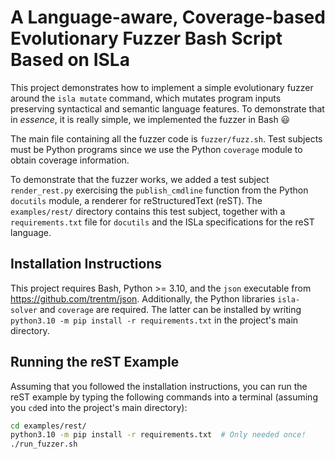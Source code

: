 # A Language-aware, Coverage-based Evolutionary Fuzzer Bash Script Based on ISLa

This project demonstrates how to implement a simple evolutionary fuzzer around
the `isla mutate` command, which mutates program inputs preserving syntactical
and semantic language features. To demonstrate that in *essence*, it is really
simple, we implemented the fuzzer in Bash :smiley:

The main file containing all the fuzzer code is `fuzzer/fuzz.sh`. Test subjects
must be Python programs since we use the Python `coverage` module to obtain
coverage information.

To demonstrate that the fuzzer works, we added a test subject `render_rest.py`
exercising the `publish_cmdline` function from the Python `docutils` module, a
renderer for reStructuredText (reST). The `examples/rest/` directory contains
this test subject, together with a `requirements.txt` file for `docutils` and
the ISLa specifications for the reST language.

## Installation Instructions

This project requires Bash, Python >= 3.10, and the `json` executable from
https://github.com/trentm/json. Additionally, the Python libraries `isla-solver`
and `coverage` are required. The latter can be installed by writing `python3.10
-m pip install -r requirements.txt` in the project's main directory.

## Running the reST Example

Assuming that you followed the installation instructions, you can run the reST
example by typing the following commands into a terminal (assuming you `cd`ed
into the project's main directory):

```bash
cd examples/rest/
python3.10 -m pip install -r requirements.txt  # Only needed once!
./run_fuzzer.sh
```

